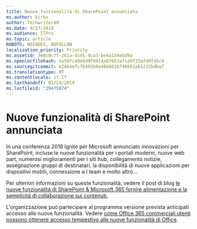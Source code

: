 ```yaml
---
title: Nuove funzionalità di SharePoint annunciata
ms.author: kirks
author: Techwriter40
ms.date: 9/27/2018
ms.audience: ITPro
ms.topic: article
ROBOTS: NOINDEX, NOFOLLOW
localization_priority: Priority
ms.assetid: 3e0c8c7f-261a-41d1-9ca3-be4a1d4ebd9a
ms.openlocfilehash: ea507c49ebd978914e87663afca9f35afd9f45c6
ms.sourcegitcommit: e2864efcfb493b6e46b662b746661a61232bdba7
ms.translationtype: MT
ms.contentlocale: it-IT
ms.lasthandoff: 01/24/2019
ms.locfileid: "29475874"
---
```

# <a name="sharepoint-new-features-announced"></a>Nuove funzionalità di SharePoint annunciata

In una conferenza 2018 Ignite per Microsoft annunciato innovazioni per SharePoint, incluse le nuove funzionalità per i portali moderni, nuove web part, numerosi miglioramenti per i siti hub, collegamento notizie, assegnazione gruppi di destinatari, la disponibilità di nuove applicazioni per dispositivi mobili, connessione a I team e molto altro...
  
Per ulteriori informazioni su queste funzionalità, vedere il post di blog [le nuove funzionalità di SharePoint &amp; Microsoft 365 fornire alimentazione e la semplicità di collaborazione sui contenuti.](https://go.microsoft.com/fwlink/?linkid=2026502)
  
L'organizzazione può partecipare al programma versione prevista anticipati accesso alle nuove funzionalità. Vedere [come Office 365 commerciali utenti possono ottenere accesso tempestivo alle nuove funzionalità di Office](https://go.microsoft.com/fwlink/?linkid=2026346).
  

